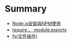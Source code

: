 # Summary

* [Node.js安裝與NPM使用](README.md)
* [require 、 module.exports](chapter1.md)
* [fs\(文件操作\)](fs文件操作.md)

